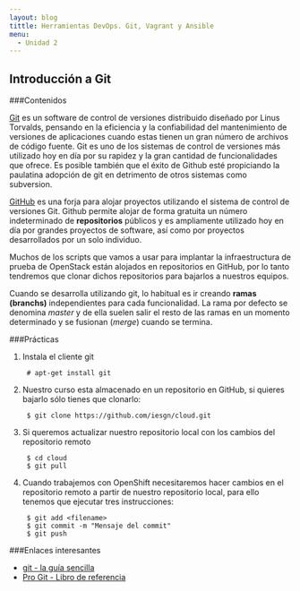 ```yaml
---
layout: blog
tittle: Herramientas DevOps. Git, Vagrant y Ansible
menu:
  - Unidad 2
---
```

## Introducción a Git

###Contenidos

[Git](http://git-scm.com/) es un software de control de versiones distribuido diseñado por Linus Torvalds, pensando en la eficiencia y la confiabilidad del mantenimiento de versiones de aplicaciones cuando estas tienen un gran número de archivos de código fuente. Git es uno de los sistemas de control de versiones más utilizado hoy en día por su rapidez y la gran cantidad de funcionalidades que ofrece. Es posible también que el éxito de Github esté propiciando la paulatina adopción de git en detrimento de otros sistemas como subversion.

[GitHub](https://github.com/) es una forja para alojar proyectos utilizando el sistema de control de versiones Git. Github permite alojar de forma gratuita un número indeterminado de **repositorios** públicos y es ampliamente utilizado hoy en día por grandes proyectos de software, así como por proyectos desarrollados por un solo individuo.

Muchos de los scripts que vamos a usar para implantar la infraestructura de prueba de OpenStack están alojados en repositorios en GitHub, por lo tanto tendremos que clonar dichos repositorios para bajarlos a nuestros equipos.

Cuando se desarrolla utilizando git, lo habitual es ir creando **ramas
(branchs)** independientes para cada funcionalidad. La rama por defecto se
denomina *master* y de ella suelen salir el resto de las ramas en un momento
determinado y se fusionan (*merge*) cuando se termina.

###Prácticas

1. Instala el cliente git

        # apt-get install git

2. Nuestro curso esta almacenado en un repositorio en GitHub, si quieres bajarlo sólo tienes que clonarlo:

        $ git clone https://github.com/iesgn/cloud.git
        
3. Si queremos actualizar nuestro repositorio local con los cambios del repositorio remoto

        $ cd cloud
        $ git pull

4. Cuando trabajemos con OpenShift necesitaremos hacer cambios en el repositorio remoto a partir de nuestro repositorio local, para ello tenemos que ejecutar tres instrucciones:

        $ git add <filename>
        $ git commit -m "Mensaje del commit"
        $ git push

###Enlaces interesantes

* [git - la guía sencilla](http://rogerdudler.github.io/git-guide/index.es.html)
* [Pro Git - Libro de referencia](http://git-scm.com/book)
